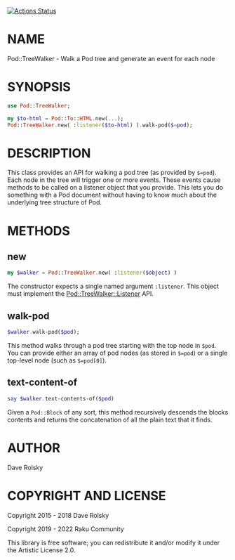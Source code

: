 [![Actions Status](https://github.com/raku-community-modules/Pod-TreeWalker/actions/workflows/test.yml/badge.svg)](https://github.com/raku-community-modules/Pod-TreeWalker/actions)

NAME
====

Pod::TreeWalker - Walk a Pod tree and generate an event for each node

SYNOPSIS
========

```raku
use Pod::TreeWalker;

my $to-html = Pod::To::HTML.new(...);
Pod::TreeWalker.new( :listener($to-html) ).walk-pod($=pod);
```

DESCRIPTION
===========

This class provides an API for walking a pod tree (as provided by `$=pod`). Each node in the tree will trigger one or more events. These events cause methods to be called on a listener object that you provide. This lets you do something with a Pod document without having to know much about the underlying tree structure of Pod.

METHODS
=======

new
---

```raku
my $walker = Pod::TreeWalker.new( :listener($object) )
```

The constructor expects a single named argument `:listener`. This object must implement the [Pod::TreeWalker::Listener](Pod::TreeWalker::Listener) API.

walk-pod
--------

```raku
$walker.walk-pod($pod);
```

This method walks through a pod tree starting with the top node in `$pod`. You can provide either an array of pod nodes (as stored in `$=pod`) or a single top-level node (such as `$=pod[0]`).

text-content-of
---------------

```raku
say $walker.text-contents-of($pod)
```

Given a `Pod::Block` of any sort, this method recursively descends the blocks contents and returns the concatenation of all the plain text that it finds.

AUTHOR
======

Dave Rolsky

COPYRIGHT AND LICENSE
=====================

Copyright 2015 - 2018 Dave Rolsky

Copyright 2019 - 2022 Raku Community

This library is free software; you can redistribute it and/or modify it under the Artistic License 2.0.

